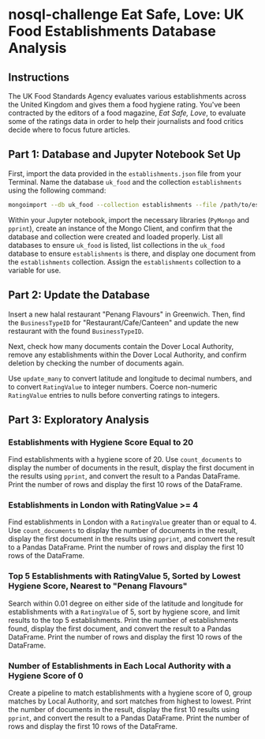 # nosql-challenge Eat Safe, Love: UK Food Establishments Database Analysis

## Instructions

The UK Food Standards Agency evaluates various establishments across the United Kingdom and gives them a food hygiene rating. You've been contracted by the editors of a food magazine, *Eat Safe, Love*, to evaluate some of the ratings data in order to help their journalists and food critics decide where to focus future articles.

## Part 1: Database and Jupyter Notebook Set Up

First, import the data provided in the `establishments.json` file from your Terminal. Name the database `uk_food` and the collection `establishments` using the following command:


```bash 
mongoimport --db uk_food --collection establishments --file /path/to/establishments.json --jsonArray
```


Within your Jupyter notebook, import the necessary libraries (`PyMongo` and `pprint`), create an instance of the Mongo Client, and confirm that the database and collection were created and loaded properly. List all databases to ensure `uk_food` is listed, list collections in the `uk_food` database to ensure `establishments` is there, and display one document from the `establishments` collection. Assign the `establishments` collection to a variable for use.

## Part 2: Update the Database

Insert a new halal restaurant "Penang Flavours" in Greenwich. Then, find the `BusinessTypeID` for "Restaurant/Cafe/Canteen" and update the new restaurant with the found `BusinessTypeID`.

Next, check how many documents contain the Dover Local Authority, remove any establishments within the Dover Local Authority, and confirm deletion by checking the number of documents again.

Use `update_many` to convert latitude and longitude to decimal numbers, and to convert `RatingValue` to integer numbers. Coerce non-numeric `RatingValue` entries to nulls before converting ratings to integers.

## Part 3: Exploratory Analysis

### Establishments with Hygiene Score Equal to 20
Find establishments with a hygiene score of 20. Use `count_documents` to display the number of documents in the result, display the first document in the results using `pprint`, and convert the result to a Pandas DataFrame. Print the number of rows and display the first 10 rows of the DataFrame.

### Establishments in London with RatingValue >= 4
Find establishments in London with a `RatingValue` greater than or equal to 4. Use `count_documents` to display the number of documents in the result, display the first document in the results using `pprint`, and convert the result to a Pandas DataFrame. Print the number of rows and display the first 10 rows of the DataFrame.

### Top 5 Establishments with RatingValue 5, Sorted by Lowest Hygiene Score, Nearest to "Penang Flavours"
Search within 0.01 degree on either side of the latitude and longitude for establishments with a `RatingValue` of 5, sort by hygiene score, and limit results to the top 5 establishments. Print the number of establishments found, display the first document, and convert the result to a Pandas DataFrame. Print the number of rows and display the first 10 rows of the DataFrame.

### Number of Establishments in Each Local Authority with a Hygiene Score of 0
Create a pipeline to match establishments with a hygiene score of 0, group matches by Local Authority, and sort matches from highest to lowest. Print the number of documents in the result, display the first 10 results using `pprint`, and convert the result to a Pandas DataFrame. Print the number of rows and display the first 10 rows of the DataFrame.





